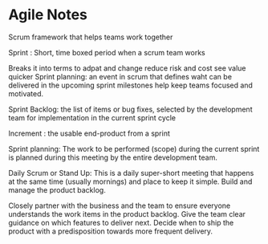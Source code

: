 # Agile Notes
Scrum 
framework that helps teams work together

Sprint : Short, time boxed period when a scrum team works 

  Breaks it into terms to adpat and change 
  reduce risk and cost 
  see value quicker
Sprint planning: an event in scrum that defines waht can be delivered in the upcoming sprint 
  milestones help keep teams focused and motivated. 

Sprint Backlog: the list of items or bug fixes, selected by the development team for implementation in the current sprint cycle

Increment : the usable end-product from a sprint


Sprint planning: The work to be performed (scope) during the current sprint is planned during this meeting by the entire development team. 

Daily Scrum or Stand Up: This is a daily super-short meeting that happens at the same time (usually mornings) and place to keep it simple.
Build and manage the product backlog.


Closely partner with the business and the team to ensure everyone understands the work items in the product backlog.
      Give the team clear guidance on which features to deliver next.
Decide when to ship the product with a predisposition towards more frequent delivery.

